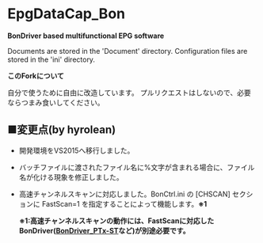 EpgDataCap_Bon
==============
**BonDriver based multifunctional EPG software**

Documents are stored in the 'Document' directory.
Configuration files are stored in the 'ini' directory.

**このForkについて**

自分で使うために自由に改造しています。
プルリクエストはしないので、必要ならつまみ食いしてください。

## ■変更点(by hyrolean)
- 開発環境をVS2015へ移行しました。
- バッチファイルに渡されたファイル名に%文字が含まれる場合に、ファイル名が化ける現象を修正しました。
- 高速チャンネルスキャンに対応しました。BonCtrl.ini の \[CHSCAN\] セクションに FastScan=1 を指定することによって機能します。**※1**

  **※1:高速チャンネルスキャンの動作には、FastScanに対応したBonDriver([BonDriver_PTx-ST](https://github.com/hyrolean/BonDriver_PTx-ST_mod)など)が別途必要です。**
